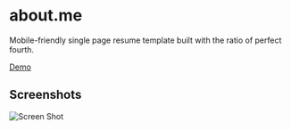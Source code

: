# about.me

Mobile-friendly single page resume template built with the ratio of perfect fourth.

[Demo](https://vjai.github.io/about.me/)

## Screenshots

![Screen Shot](https://github.com/VJAI/about.me/blob/master/ScreenShot.png)
